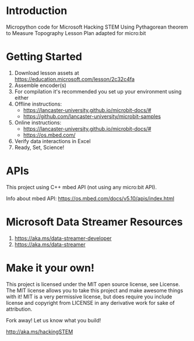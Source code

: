 # Introduction
Micropython code for Microsoft Hacking STEM Using Pythagorean theorem to Measure Topography Lesson Plan adapted for micro:bit

# Getting Started
1. Download lesson assets at https://education.microsoft.com/lesson/2c32c4fa
1. Assemble encoder(s)
1. For compilation it's recommended you set up your environment using either
  1. Offline instructions:
	  * https://lancaster-university.github.io/microbit-docs/#
	  * https://github.com/lancaster-university/microbit-samples
  1. Online instructions:
      * https://lancaster-university.github.io/microbit-docs/#
	  * https://os.mbed.com/
1. Verify data interactions in Excel
1. Ready, Set, Science!

# APIs
This project using C++ mbed API (not using any micro:bit API). 

Info about mbed API:  https://os.mbed.com/docs/v5.10/apis/index.html

# Microsoft Data Streamer Resources
1. https://aka.ms/data-streamer-developer
1. https://aka.ms/data-streamer

# Make it your own!
This project is licensed under the MIT open source license, see License. The MIT license allows you to take this project and make awesome things with it! MIT is a very permissive license, but does require you include license and copyright from LICENSE in any derivative work for sake of attribution.

Fork away! Let us know what you build!

http://aka.ms/hackingSTEM
